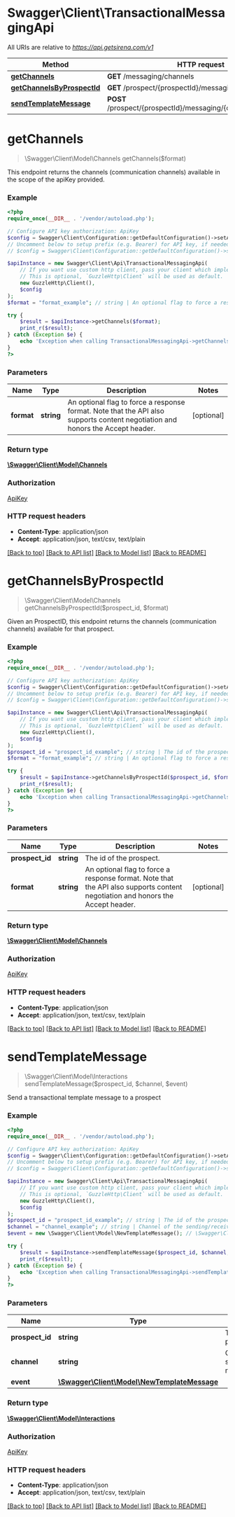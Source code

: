 # Swagger\Client\TransactionalMessagingApi

All URIs are relative to *https://api.getsirena.com/v1*

Method | HTTP request | Description
------------- | ------------- | -------------
[**getChannels**](TransactionalMessagingApi.md#getChannels) | **GET** /messaging/channels | 
[**getChannelsByProspectId**](TransactionalMessagingApi.md#getChannelsByProspectId) | **GET** /prospect/{prospectId}/messaging/channels | 
[**sendTemplateMessage**](TransactionalMessagingApi.md#sendTemplateMessage) | **POST** /prospect/{prospectId}/messaging/{channel}/notification | 


# **getChannels**
> \Swagger\Client\Model\Channels getChannels($format)



This endpoint returns the channels (communication channels) available in the scope of the apiKey provided.

### Example
```php
<?php
require_once(__DIR__ . '/vendor/autoload.php');

// Configure API key authorization: ApiKey
$config = Swagger\Client\Configuration::getDefaultConfiguration()->setApiKey('api-key', 'YOUR_API_KEY');
// Uncomment below to setup prefix (e.g. Bearer) for API key, if needed
// $config = Swagger\Client\Configuration::getDefaultConfiguration()->setApiKeyPrefix('api-key', 'Bearer');

$apiInstance = new Swagger\Client\Api\TransactionalMessagingApi(
    // If you want use custom http client, pass your client which implements `GuzzleHttp\ClientInterface`.
    // This is optional, `GuzzleHttp\Client` will be used as default.
    new GuzzleHttp\Client(),
    $config
);
$format = "format_example"; // string | An optional flag to force a response format. Note that the API also supports content negotiation and honors the Accept header.

try {
    $result = $apiInstance->getChannels($format);
    print_r($result);
} catch (Exception $e) {
    echo 'Exception when calling TransactionalMessagingApi->getChannels: ', $e->getMessage(), PHP_EOL;
}
?>
```

### Parameters

Name | Type | Description  | Notes
------------- | ------------- | ------------- | -------------
 **format** | **string**| An optional flag to force a response format. Note that the API also supports content negotiation and honors the Accept header. | [optional]

### Return type

[**\Swagger\Client\Model\Channels**](../Model/Channels.md)

### Authorization

[ApiKey](../../README.md#ApiKey)

### HTTP request headers

 - **Content-Type**: application/json
 - **Accept**: application/json, text/csv, text/plain

[[Back to top]](#) [[Back to API list]](../../README.md#documentation-for-api-endpoints) [[Back to Model list]](../../README.md#documentation-for-models) [[Back to README]](../../README.md)

# **getChannelsByProspectId**
> \Swagger\Client\Model\Channels getChannelsByProspectId($prospect_id, $format)



Given an ProspectID, this endpoint returns the channels (communication channels) available for that prospect.

### Example
```php
<?php
require_once(__DIR__ . '/vendor/autoload.php');

// Configure API key authorization: ApiKey
$config = Swagger\Client\Configuration::getDefaultConfiguration()->setApiKey('api-key', 'YOUR_API_KEY');
// Uncomment below to setup prefix (e.g. Bearer) for API key, if needed
// $config = Swagger\Client\Configuration::getDefaultConfiguration()->setApiKeyPrefix('api-key', 'Bearer');

$apiInstance = new Swagger\Client\Api\TransactionalMessagingApi(
    // If you want use custom http client, pass your client which implements `GuzzleHttp\ClientInterface`.
    // This is optional, `GuzzleHttp\Client` will be used as default.
    new GuzzleHttp\Client(),
    $config
);
$prospect_id = "prospect_id_example"; // string | The id of the prospect.
$format = "format_example"; // string | An optional flag to force a response format. Note that the API also supports content negotiation and honors the Accept header.

try {
    $result = $apiInstance->getChannelsByProspectId($prospect_id, $format);
    print_r($result);
} catch (Exception $e) {
    echo 'Exception when calling TransactionalMessagingApi->getChannelsByProspectId: ', $e->getMessage(), PHP_EOL;
}
?>
```

### Parameters

Name | Type | Description  | Notes
------------- | ------------- | ------------- | -------------
 **prospect_id** | **string**| The id of the prospect. |
 **format** | **string**| An optional flag to force a response format. Note that the API also supports content negotiation and honors the Accept header. | [optional]

### Return type

[**\Swagger\Client\Model\Channels**](../Model/Channels.md)

### Authorization

[ApiKey](../../README.md#ApiKey)

### HTTP request headers

 - **Content-Type**: application/json
 - **Accept**: application/json, text/csv, text/plain

[[Back to top]](#) [[Back to API list]](../../README.md#documentation-for-api-endpoints) [[Back to Model list]](../../README.md#documentation-for-models) [[Back to README]](../../README.md)

# **sendTemplateMessage**
> \Swagger\Client\Model\Interactions sendTemplateMessage($prospect_id, $channel, $event)



Send a transactional template message to a prospect

### Example
```php
<?php
require_once(__DIR__ . '/vendor/autoload.php');

// Configure API key authorization: ApiKey
$config = Swagger\Client\Configuration::getDefaultConfiguration()->setApiKey('api-key', 'YOUR_API_KEY');
// Uncomment below to setup prefix (e.g. Bearer) for API key, if needed
// $config = Swagger\Client\Configuration::getDefaultConfiguration()->setApiKeyPrefix('api-key', 'Bearer');

$apiInstance = new Swagger\Client\Api\TransactionalMessagingApi(
    // If you want use custom http client, pass your client which implements `GuzzleHttp\ClientInterface`.
    // This is optional, `GuzzleHttp\Client` will be used as default.
    new GuzzleHttp\Client(),
    $config
);
$prospect_id = "prospect_id_example"; // string | The id of the prospect.
$channel = "channel_example"; // string | Channel of the sending/receiving messages
$event = new \Swagger\Client\Model\NewTemplateMessage(); // \Swagger\Client\Model\NewTemplateMessage | 

try {
    $result = $apiInstance->sendTemplateMessage($prospect_id, $channel, $event);
    print_r($result);
} catch (Exception $e) {
    echo 'Exception when calling TransactionalMessagingApi->sendTemplateMessage: ', $e->getMessage(), PHP_EOL;
}
?>
```

### Parameters

Name | Type | Description  | Notes
------------- | ------------- | ------------- | -------------
 **prospect_id** | **string**| The id of the prospect. |
 **channel** | **string**| Channel of the sending/receiving messages |
 **event** | [**\Swagger\Client\Model\NewTemplateMessage**](../Model/NewTemplateMessage.md)|  |

### Return type

[**\Swagger\Client\Model\Interactions**](../Model/Interactions.md)

### Authorization

[ApiKey](../../README.md#ApiKey)

### HTTP request headers

 - **Content-Type**: application/json
 - **Accept**: application/json, text/csv, text/plain

[[Back to top]](#) [[Back to API list]](../../README.md#documentation-for-api-endpoints) [[Back to Model list]](../../README.md#documentation-for-models) [[Back to README]](../../README.md)

